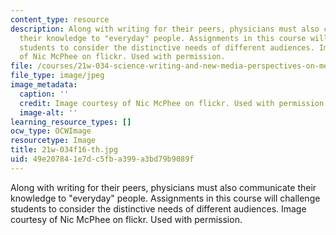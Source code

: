```yaml
---
content_type: resource
description: Along with writing for their peers, physicians must also communicate
  their knowledge to "everyday" people. Assignments in this course will challenge
  students to consider the distinctive needs of different audiences. Image courtesy
  of Nic McPhee on flickr. Used with permission.
file: /courses/21w-034-science-writing-and-new-media-perspectives-on-medicine-and-public-health-fall-2016/49e207841e7dc5fba399a3bd79b9089f_21w-034f16-th.jpg
file_type: image/jpeg
image_metadata:
  caption: ''
  credit: Image courtesy of Nic McPhee on flickr. Used with permission.
  image-alt: ''
learning_resource_types: []
ocw_type: OCWImage
resourcetype: Image
title: 21w-034f16-th.jpg
uid: 49e20784-1e7d-c5fb-a399-a3bd79b9089f
---
```

Along with writing for their peers, physicians must also communicate their knowledge to "everyday" people. Assignments in this course will challenge students to consider the distinctive needs of different audiences. Image courtesy of Nic McPhee on flickr. Used with permission.

